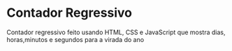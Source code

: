 # Contador Regressivo 

Contador regressivo feito usando HTML, CSS e JavaScript que mostra dias, horas,minutos e segundos para a virada do ano
